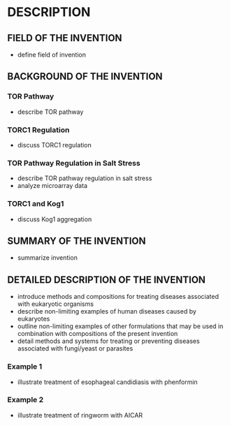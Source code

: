 # DESCRIPTION

## FIELD OF THE INVENTION

- define field of invention

## BACKGROUND OF THE INVENTION

### TOR Pathway

- describe TOR pathway

### TORC1 Regulation

- discuss TORC1 regulation

### TOR Pathway Regulation in Salt Stress

- describe TOR pathway regulation in salt stress
- analyze microarray data

### TORC1 and Kog1

- discuss Kog1 aggregation

## SUMMARY OF THE INVENTION

- summarize invention

## DETAILED DESCRIPTION OF THE INVENTION

- introduce methods and compositions for treating diseases associated with eukaryotic organisms
- describe non-limiting examples of human diseases caused by eukaryotes
- outline non-limiting examples of other formulations that may be used in combination with compositions of the present invention
- detail methods and systems for treating or preventing diseases associated with fungi/yeast or parasites

### Example 1

- illustrate treatment of esophageal candidiasis with phenformin

### Example 2

- illustrate treatment of ringworm with AICAR

